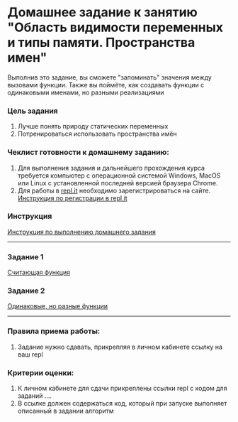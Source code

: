 # Домашнее задание к занятию "Область видимости переменных и типы памяти. Пространства имен"

Выполнив это задание, вы сможете "запоминать" значения между вызовами функции. Также вы поймёте, как создавать функции с одинаковыми именами, но разными реализациями

### Цель задания

1. Лучше понять природу статических переменных
2. Потренироваться использовать пространства имён

### Чеклист готовности к домашнему заданию:

1. Для выполнения задания и дальнейшего прохождения курса требуется компьютер с операционной системой Windows, MacOS или Linux с установленной последней версией браузера Chrome.
2. Для работы в [repl.it](https://repl.it/) необходимо зарегистрироваться на сайте. [Инструкция по регистрации в repl.it](https://github.com/netology-code/cpps-homeworks/tree/main/common/replit)

### Инструкция

[Инструкция по выполнению домашнего задания](https://github.com/netology-code/cpps-homeworks/blob/main/common/readme.md)

------

### Задание 1

[Считающая функция](01)

### Задание 2

[Одинаковые, но разные функции](02)

------

### Правила приема работы:

1. Задание нужно сдавать, прикрепляя в личном кабинете ссылку на ваш repl

### Критерии оценки:

1. К личном кабинете для сдачи прикреплены ссылки repl с кодом для заданий ....
2. В ссылке должен содержаться код, который при запуске выполняет описанный в задании алгоритм


